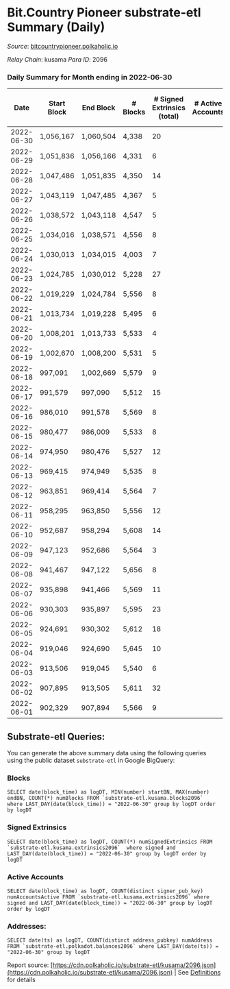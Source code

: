 # Bit.Country Pioneer substrate-etl Summary (Daily)

_Source_: [bitcountrypioneer.polkaholic.io](https://bitcountrypioneer.polkaholic.io)

*Relay Chain*: kusama
*Para ID*: 2096



### Daily Summary for Month ending in 2022-06-30


| Date | Start Block | End Block | # Blocks | # Signed Extrinsics (total) | # Active Accounts | # Passive | # New | # Addresses with Balances | # Events | # Transfers | # XCM Transfers In | # XCM Transfers Out |
| ---- | ----------- | --------- | -------- | --------------------------- | ----------------- | --------- | ----- | ------------------------- | -------- | ----------- | ------------------ | ------------------- |
| 2022-06-30 | 1,056,167 | 1,060,504 | 4,338  | 20 |  |  |  | 16,597 | 9,531 | 751  |   |   |
| 2022-06-29 | 1,051,836 | 1,056,166 | 4,331  | 6 |  |  |  | 16,597 | 8,950 | 258  |   |   |
| 2022-06-28 | 1,047,486 | 1,051,835 | 4,350  | 14 |  |  |  | 16,597 | 9,287 | 513  |   |   |
| 2022-06-27 | 1,043,119 | 1,047,485 | 4,367  | 5 |  |  |  | 16,597 | 8,924 | 161  |   |   |
| 2022-06-26 | 1,038,572 | 1,043,118 | 4,547  | 5 |  |  |  | 16,597 | 9,324 | 205  |   |   |
| 2022-06-25 | 1,034,016 | 1,038,571 | 4,556  | 8 |  |  |  | 16,597 | 9,523 | 367  |   |   |
| 2022-06-24 | 1,030,013 | 1,034,015 | 4,003  | 7 |  |  |  | 16,597 | 8,303 | 262  |   |   |
| 2022-06-23 | 1,024,785 | 1,030,012 | 5,228  | 27 |  |  |  | 16,597 | 11,313 | 718  |   |   |
| 2022-06-22 | 1,019,229 | 1,024,784 | 5,556  | 8 |  |  |  | 16,597 | 11,473 | 317  |   |   |
| 2022-06-21 | 1,013,734 | 1,019,228 | 5,495  | 6 |  |  |  | 16,597 | 11,283 | 259  |   |   |
| 2022-06-20 | 1,008,201 | 1,013,733 | 5,533  | 4 |  |  |  | 16,597 | 11,291 | 308  |   |   |
| 2022-06-19 | 1,002,670 | 1,008,200 | 5,531  | 5 |  |  |  | 16,547 | 11,301 | 210  |   |   |
| 2022-06-18 | 997,091 | 1,002,669 | 5,579  | 9 |  |  |  | 16,547 | 11,569 | 362  |   |   |
| 2022-06-17 | 991,579 | 997,090 | 5,512  | 15 |  |  |  | 16,547 | 11,637 | 534  |   |   |
| 2022-06-16 | 986,010 | 991,578 | 5,569  | 8 |  |  |  | 16,547 | 11,544 | 362  |   |   |
| 2022-06-15 | 980,477 | 986,009 | 5,533  | 8 |  |  |  | 16,547 | 11,514 | 408  |   |   |
| 2022-06-14 | 974,950 | 980,476 | 5,527  | 12 |  |  |  | 16,547 | 11,521 | 403  |   |   |
| 2022-06-13 | 969,415 | 974,949 | 5,535  | 8 |  |  |  | 16,547 | 11,386 | 272  |   |   |
| 2022-06-12 | 963,851 | 969,414 | 5,564  | 7 |  |  |  | 16,547 | 11,512 | 345  |   |   |
| 2022-06-11 | 958,295 | 963,850 | 5,556  | 12 |  |  |  | 16,547 | 11,604 | 432  |   |   |
| 2022-06-10 | 952,687 | 958,294 | 5,608  | 14 |  |  |  | 16,547 | 11,838 | 648  |   |   |
| 2022-06-09 | 947,123 | 952,686 | 5,564  | 3 |  |  |  | 16,497 | 11,265 | 118  |   |   |
| 2022-06-08 | 941,467 | 947,122 | 5,656  | 8 |  |  |  | 16,497 | 11,636 | 280  |   |   |
| 2022-06-07 | 935,898 | 941,466 | 5,569  | 11 |  |  |  | 16,497 | 11,615 | 418  |   |   |
| 2022-06-06 | 930,303 | 935,897 | 5,595  | 23 |  |  |  | 16,497 | 12,018 | 713  |   |   |
| 2022-06-05 | 924,691 | 930,302 | 5,612  | 18 |  |  |  | 16,497 | 11,870 | 552  |   |   |
| 2022-06-04 | 919,046 | 924,690 | 5,645  | 10 |  |  |  | 16,497 | 11,769 | 425  |   |   |
| 2022-06-03 | 913,506 | 919,045 | 5,540  | 6 |  |  |  | 16,497 | 11,380 | 266  |   |   |
| 2022-06-02 | 907,895 | 913,505 | 5,611  | 32 |  |  |  | 16,497 | 12,080 | 800  |   |   |
| 2022-06-01 | 902,329 | 907,894 | 5,566  | 9 |  |  |  | 16,447 | 11,552 | 371  |   |   |

## Substrate-etl Queries:
You can generate the above summary data using the following queries using the public dataset `substrate-etl` in Google BigQuery:


### Blocks
```
SELECT date(block_time) as logDT, MIN(number) startBN, MAX(number) endBN, COUNT(*) numBlocks FROM `substrate-etl.kusama.blocks2096`  where LAST_DAY(date(block_time)) = "2022-06-30" group by logDT order by logDT
```


### Signed Extrinsics
```
SELECT date(block_time) as logDT, COUNT(*) numSignedExtrinsics FROM `substrate-etl.kusama.extrinsics2096`  where signed and LAST_DAY(date(block_time)) = "2022-06-30" group by logDT order by logDT
```


### Active Accounts
```
SELECT date(block_time) as logDT, COUNT(distinct signer_pub_key) numAccountsActive FROM `substrate-etl.kusama.extrinsics2096` where signed and LAST_DAY(date(block_time)) = "2022-06-30" group by logDT order by logDT
```


### Addresses:
```
SELECT date(ts) as logDT, COUNT(distinct address_pubkey) numAddress FROM `substrate-etl.polkadot.balances2096` where LAST_DAY(date(ts)) = "2022-06-30" group by logDT
```



Report source: [https://cdn.polkaholic.io/substrate-etl/kusama/2096.json](https://cdn.polkaholic.io/substrate-etl/kusama/2096.json) | See [Definitions](/DEFINITIONS.md) for details
